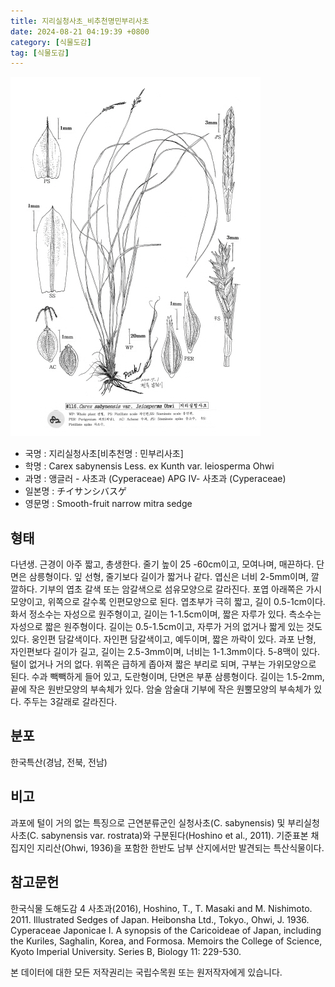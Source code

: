 ```yaml
---
title: 지리실청사초_비추천명민부리사초
date: 2024-08-21 04:19:39 +0800
category: [식물도감]
tag: [식물도감]
---
```




![지리실청사초[비추천명 : 민부리사초]](/assets/img/fileUpload/plants/basic/illustration/34876_illustration_th2.jpg)
- 국명 : 지리실청사초[비추천명 : 민부리사초]
- 학명 : Carex sabynensis Less. ex Kunth var. leiosperma Ohwi
- 과명 : 앵글러 - 사초과 (Cyperaceae) APG Ⅳ- 사초과 (Cyperaceae)
- 일본명 : チイサンシバスゲ
- 영문명 : Smooth-fruit narrow mitra sedge


## 형태
다년생. 근경이 아주 짧고, 총생한다. 줄기 높이 25 -60cm이고, 모여나며, 매끈하다. 단면은 삼릉형이다. 잎 선형, 줄기보다 길이가 짧거나 같다. 엽신은 너비 2-5mm이며, 깔깔하다. 기부의 엽초 갈색 또는 암갈색으로 섬유모양으로 갈라진다. 포엽 아래쪽은 가시모양이고, 위쪽으로 갈수록 인편모양으로 된다. 엽초부가 극히 짧고, 길이 0.5-1cm이다. 화서 정소수는 자성으로 원주형이고, 길이는 1-1.5cm이며, 짧은 자루가 있다. 측소수는 자성으로 짧은 원주형이다. 길이는 0.5-1.5cm이고, 자루가 거의 없거나 짧게 있는 것도 있다. 웅인편 담갈색이다. 자인편 담갈색이고, 예두이며, 짧은 까락이 있다. 과포 난형, 자인편보다 길이가 길고, 길이는 2.5-3mm이며, 너비는 1-1.3mm이다. 5-8맥이 있다. 털이 없거나 거의 없다. 위쪽은 급하게 좁아져 짧은 부리로 되며, 구부는 가위모양으로 된다. 수과 빽빽하게 들어 있고, 도란형이며, 단면은 부푼 삼릉형이다. 길이는 1.5-2mm, 끝에 작은 원반모양의 부속체가 있다. 암술 암술대 기부에 작은 원뿔모양의 부속체가 있다. 주두는 3갈래로 갈라진다.
## 분포
한국특산(경남, 전북, 전남)
## 비고
과포에 털이 거의 없는 특징으로 근연분류군인 실청사초(C. sabynensis) 및 부리실청사초(C. sabynensis var. rostrata)와 구분된다(Hoshino et al., 2011). 기준표본 채집지인 지리산(Ohwi, 1936)을 포함한 한반도 남부 산지에서만 발견되는 특산식물이다.
## 참고문헌
한국식물 도해도감 4 사초과(2016), Hoshino, T., T. Masaki and M. Nishimoto. 2011. Illustrated Sedges of Japan. Heibonsha Ltd., Tokyo., Ohwi, J. 1936. Cyperaceae Japonicae I. A synopsis of the Caricoideae of Japan, including the Kuriles, Saghalin, Korea, and Formosa. Memoirs the College of Science, Kyoto Imperial University. Series B, Biology 11: 229-530.






본 데이터에 대한 모든 저작권리는 국립수목원 또는 원저작자에게 있습니다.
